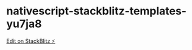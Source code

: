 # nativescript-stackblitz-templates-yu7ja8

[Edit on StackBlitz ⚡️](https://stackblitz.com/edit/nativescript-stackblitz-templates-yu7ja8)